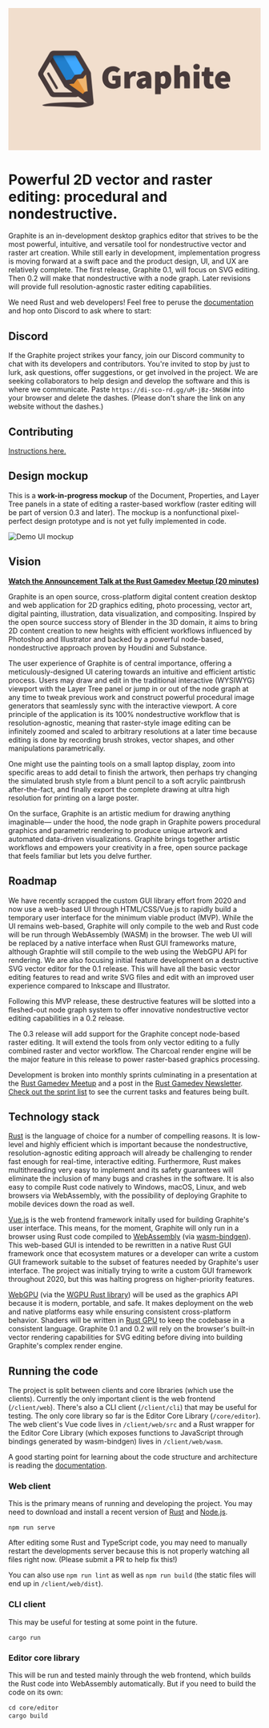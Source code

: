 ![Graphite Logo](graphite_splash.png)

# Powerful 2D vector and raster editing: procedural and nondestructive.

Graphite is an in-development desktop graphics editor that strives to be the most powerful, intuitive, and versatile tool for nondestructive vector and raster art creation. While still early in development, implementation progress is moving forward at a swift pace and the product design, UI, and UX are relatively complete. The first release, Graphite 0.1, will focus on SVG editing. Then 0.2 will make that nondestructive with a node graph. Later revisions will provide full resolution-agnostic raster editing capabilities.

We need Rust and web developers! Feel free to peruse the [documentation](docs/index.md) and hop onto Discord to ask where to start:

## Discord

If the Graphite project strikes your fancy, join our Discord community to chat with its developers and contributors. You're invited to stop by just to lurk, ask questions, offer suggestions, or get involved in the project. We are seeking collaborators to help design and develop the software and this is where we communicate. Paste `https://di-sco-rd.gg/uM-jBz-5N68W` into your browser and delete the dashes. (Please don't share the link on any website without the dashes.)

## Contributing

[Instructions here.](https://github.com/GraphiteEditor/Graphite/issues/202)

## Design mockup

This is a **work-in-progress mockup** of the Document, Properties, and Layer Tree panels in a state of editing a raster-based workflow (raster editing will be part of version 0.3 and later). The mockup is a nonfunctional pixel-perfect design prototype and is not yet fully implemented in code.

![Demo UI mockup](https://files.keavon.com/-/SturdyElasticSnowdog/capture.png)

## Vision

**[Watch the Announcement Talk at the Rust Gamedev Meetup (20 minutes)](https://www.youtube.com/watch?v=Ea4Wt_FgEEw&t=563s)**

Graphite is an open source, cross-platform digital content creation desktop and web application for 2D graphics editing, photo processing, vector art, digital painting, illustration, data visualization, and compositing. Inspired by the open source success story of Blender in the 3D domain, it aims to bring 2D content creation to new heights with efficient workflows influenced by Photoshop and Illustrator and backed by a powerful node-based, nondestructive approach proven by Houdini and Substance.

The user experience of Graphite is of central importance, offering a meticulously-designed UI catering towards an intuitive and efficient artistic process. Users may draw and edit in the traditional interactive (WYSIWYG) viewport with the Layer Tree panel or jump in or out of the node graph at any time to tweak previous work and construct powerful procedural image generators that seamlessly sync with the interactive viewport. A core principle of the application is its 100% nondestructive workflow that is resolution-agnostic, meaning that raster-style image editing can be infinitely zoomed and scaled to arbitrary resolutions at a later time because editing is done by recording brush strokes, vector shapes, and other manipulations parametrically.

One might use the painting tools on a small laptop display, zoom into specific areas to add detail to finish the artwork, then perhaps try changing the simulated brush style from a blunt pencil to a soft acrylic paintbrush after-the-fact, and finally export the complete drawing at ultra high resolution for printing on a large poster.

On the surface, Graphite is an artistic medium for drawing anything imaginable— under the hood, the node graph in Graphite powers procedural graphics and parametric rendering to produce unique artwork and automated data-driven visualizations. Graphite brings together artistic workflows and empowers your creativity in a free, open source package that feels familiar but lets you delve further.

## Roadmap

We have recently scrapped the custom GUI library effort from 2020 and now use a web-based UI through HTML/CSS/Vue.js to rapidly build a temporary user interface for the minimum viable product (MVP). While the UI remains web-based, Graphite will only compile to the web and Rust code will be run through WebAssembly (WASM) in the browser. The web UI will be replaced by a native interface when Rust GUI frameworks mature, although Graphtie will still compile to the web using the WebGPU API for rendering. We are also focusing initial feature development on a destructive SVG vector editor for the 0.1 release. This will have all the basic vector editing features to read and write SVG files and edit with an improved user experience compared to Inkscape and Illustrator.

Following this MVP release, these destructive features will be slotted into a fleshed-out node graph system to offer innovative nondestructive vector editing capabilities in a 0.2 release.

The 0.3 release will add support for the Graphite concept node-based raster editing. It will extend the tools from only vector editing to a fully combined raster and vector workflow. The Charcoal render engine will be the major feature in this release to power raster-based graphics processing.

Development is broken into monthly sprints culminating in a presentation at the [Rust Gamedev Meetup](https://www.youtube.com/channel/UCrbatFmtTIvX3BCgsXOy96w) and a post in the [Rust Gamedev Newsletter](https://gamedev.rs/news/). [Check out the sprint list](https://github.com/GraphiteEditor/Graphite/milestones) to see the current tasks and features being built.

## Technology stack

[Rust](https://www.rust-lang.org/) is the language of choice for a number of compelling reasons. It is low-level and highly efficient which is important because the nondestructive, resolution-agnostic editing approach will already be challenging to render fast enough for real-time, interactive editing. Furthermore, Rust makes multithreading very easy to implement and its safety guarantees will eliminate the inclusion of many bugs and crashes in the software. It is also easy to compile Rust code natively to Windows, macOS, Linux, and web browsers via WebAssembly, with the possibility of deploying Graphite to mobile devices down the road as well.

[Vue.js](https://vuejs.org/) is the web frontend framework initally used for building Graphite's user interface. This means, for the moment, Graphite will only run in a browser using Rust code compiled to [WebAssembly](https://webassembly.org/) (via [wasm-bindgen](https://github.com/rustwasm/wasm-bindgen)). This web-based GUI is intended to be rewritten in a native Rust GUI framework once that ecosystem matures or a developer can write a custom GUI framework suitable to the subset of features needed by Graphite's user interface. The project was initially trying to write a custom GUI framework throughout 2020, but this was halting progress on higher-priority features.

[WebGPU](https://gpuweb.github.io/gpuweb) (via the [WGPU Rust library](https://wgpu.rs)) will be used as the graphics API because it is modern, portable, and safe. It makes deployment on the web and native platforms easy while ensuring consistent cross-platform behavior. Shaders will be written in [Rust GPU](https://github.com/EmbarkStudios/rust-gpu) to keep the codebase in a consistent language. Graphite 0.1 and 0.2 will rely on the browser's built-in vector rendering capabilities for SVG editing before diving into building Graphite's complex render engine.

## Running the code

The project is split between clients and core libraries (which use the clients). Currently the only important client is the web frontend (`/client/web`). There's also a CLI client (`/client/cli`) that may be useful for testing. The only core library so far is the Editor Core Library (`/core/editor`). The web client's Vue code lives in `/client/web/src` and a Rust wrapper for the Editor Core Library (which exposes functions to JavaScript through bindings generated by wasm-bindgen) lives in `/client/web/wasm`.

A good starting point for learning about the code structure and architecture is reading the [documentation](docs/index.md).

### Web client

This is the primary means of running and developing the project. You may need to download and install a recent version of [Rust](https://www.rust-lang.org/) and [Node.js](https://nodejs.org/).

```
npm run serve
```

After editing some Rust and TypeScript code, you may need to manually restart the developments server because this is not properly watching all files right now. (Please submit a PR to help fix this!)

You can also use `npm run lint` as well as `npm run build` (the static files will end up in `/client/web/dist`).

### CLI client

This may be useful for testing at some point in the future.

```
cargo run
```

### Editor core library

This will be run and tested mainly through the web frontend, which builds the Rust code into WebAssembly automatically. But if you need to build the code on its own:

```
cd core/editor
cargo build
```
